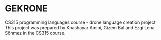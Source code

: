 # GEKRONE
CS315 programming languages course - drone language creation project
This project was prepared by Khashayar Amini, Gizem Bal and Ezgi Lena Sönmez in the CS315 course.
